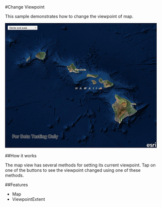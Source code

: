 #Change Viewpoint

This sample demonstrates how to change the viewpoint of map.

![](screenshot.png)

##How it works

The map view has several methods for setting its current viewpoint. Tap on one of the buttons to see the viewpoint changed using one of these methods. 

##Features
- Map
- ViewpointExtent


